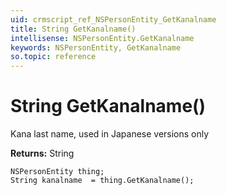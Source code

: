```yaml
---
uid: crmscript_ref_NSPersonEntity_GetKanalname
title: String GetKanalname()
intellisense: NSPersonEntity.GetKanalname
keywords: NSPersonEntity, GetKanalname
so.topic: reference
---
```


# String GetKanalname()

Kana last name, used in Japanese versions only

**Returns:** String

```crmscript
NSPersonEntity thing;
String kanalname  = thing.GetKanalname();
```


